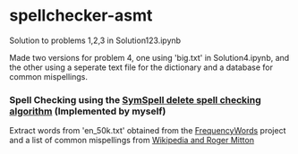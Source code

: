 ﻿# spellchecker-asmt

Solution to problems 1,2,3 in Solution123.ipynb

Made two versions for problem 4, one using 'big.txt' in Solution4.ipynb, and the other using a seperate text file for the dictionary and a database for common mispellings. 

### Spell Checking using the [SymSpell delete spell checking algorithm](https://github.com/wolfgarbe/SymSpell) (Implemented by myself)

Extract words from 'en_50k.txt' obtained from the [FrequencyWords](https://github.com/hermitdave/FrequencyWords/tree/master/content/2018/en) project and a list of common mispellings from [Wikipedia and Roger Mitton](https://norvig.com/ngrams/)
